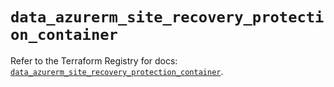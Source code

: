 # `data_azurerm_site_recovery_protection_container`

Refer to the Terraform Registry for docs: [`data_azurerm_site_recovery_protection_container`](https://registry.terraform.io/providers/hashicorp/azurerm/3.99.0/docs/data-sources/site_recovery_protection_container).
